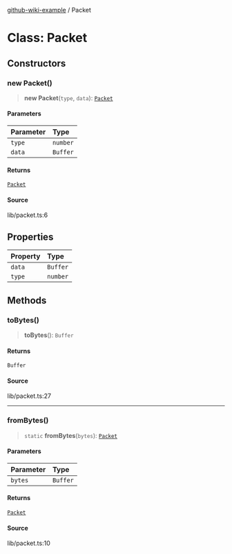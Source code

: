 [github-wiki-example](../wiki/Home) / Packet

# Class: Packet

## Constructors

### new Packet()

> **new Packet**(`type`, `data`): [`Packet`](../wiki/Class.Packet)

#### Parameters

| Parameter | Type |
| :------ | :------ |
| `type` | `number` |
| `data` | `Buffer` |

#### Returns

[`Packet`](../wiki/Class.Packet)

#### Source

lib/packet.ts:6

## Properties

| Property | Type |
| :------ | :------ |
| `data` | `Buffer` |
| `type` | `number` |

## Methods

### toBytes()

> **toBytes**(): `Buffer`

#### Returns

`Buffer`

#### Source

lib/packet.ts:27

***

### fromBytes()

> `static` **fromBytes**(`bytes`): [`Packet`](../wiki/Class.Packet)

#### Parameters

| Parameter | Type |
| :------ | :------ |
| `bytes` | `Buffer` |

#### Returns

[`Packet`](../wiki/Class.Packet)

#### Source

lib/packet.ts:10
